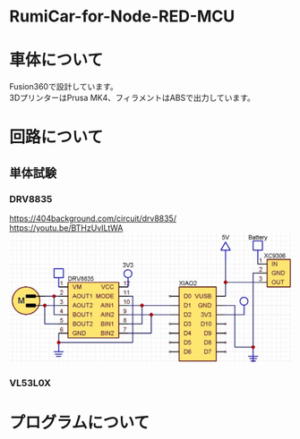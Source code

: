 # RumiCar-for-Node-RED-MCU

# 車体について
Fusion360で設計しています。  
3DプリンターはPrusa MK4、フィラメントはABSで出力しています。  


# 回路について
## 単体試験
### DRV8835
https://404background.com/circuit/drv8835/  
https://youtu.be/BTHzUvILtWA  
![DRV8835回路図](/image/DRV8835回路図.jpg)  

### VL53L0X

# プログラムについて


